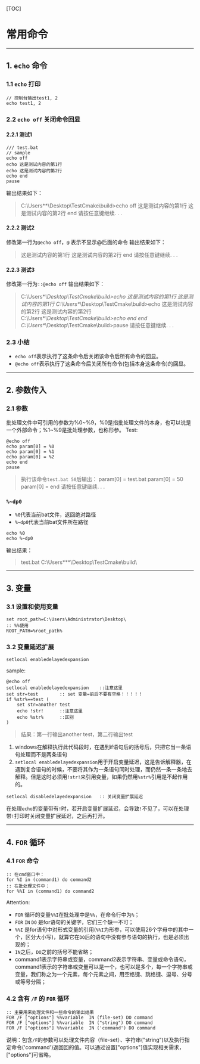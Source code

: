 [TOC]

# **常用命令**

----------
## **1. `echo`** 命令
### 1.1 `echo` 打印

```
// 控制台输出test1, 2
echo test1, 2
```

### 2.2 `echo off` 关闭命令回显
#### 2.2.1 测试1

``` shell
/// test.bat
// sample
echo off
echo 这是测试内容的第1行
echo 这是测试内容的第2行
echo end
pause
```
输出结果如下：
>
> C:\Users\**\Desktop\TestCmake\build>echo off
> 这是测试内容的第1行
> 这是测试内容的第2行
> end
> 请按任意键继续. . .

#### 2.2.2 测试2
修改第一行为`@echo off`，`@` 表示不显示@后面的命令
输出结果如下：
>
> 这是测试内容的第1行
> 这是测试内容的第2行
> end
> 请按任意键继续. . .

#### 2.2.3 测试3
修改第一行为`::@echo off`
输出结果如下：
>
> C:\Users\**\Desktop\TestCmake\build>echo 这是测试内容的第1行
> 这是测试内容的第1行
> C:\Users\**\Desktop\TestCmake\build>echo 这是测试内容的第2行
> 这是测试内容的第2行
> C:\Users\**\Desktop\TestCmake\build>echo end
> end
> C:\Users\**\Desktop\TestCmake\build>pause
> 请按任意键继续. . .

### 2.3 小结
+ `echo off`表示执行了这条命令后关闭该命令后所有命令的回显。
+ `@echo off`表示执行了这条命令后关闭所有命令(包括本身这条命令)的回显。

----------
## **2. 参数传入**
### 2.1 参数
批处理文件中可引用的参数为%0~%9，%0是指批处理文件的本身，也可以说是一个外部命令；%1~%9是批处理参数，也称形参。
Test:
``` shell
@echo off
echo param[0] = %0
echo param[0] = %1
echo param[0] = %2
echo end
pause
```
>
> 执行该命令`test.bat 50`后输出：
> param[0] = test.bat
> param[0] = 50
> param[0] =
> end
> 请按任意键继续. . .

### `%~dp0`
+ `%0`代表当前bat文件，返回绝对路径
+ `%~dp0`代表当前bat文件所在路径 

``` shell
echo %0
echo %~dp0
```
输出结果：
>
> test.bat
> C:\Users\***\Desktop\TestCmake\build\

----------
## **3. 变量**

### 3.1 设置和使用变量
``` shell
set root_path=C:\Users\Administrator\Desktop\
:: %%使用
ROOT_PATH=%root_path%
```

### 3.2 变量延迟扩展

``` shell
setlocal enabledelayedexpansion
```
sample:

``` shell
@echo off
setlocal enabledelayedexpansion    ::注意这里
set str=test        :: set 变量=前后不要有空格！！！！！
if %str%==test (
    set str=another test
    echo !str!      ::注意这里
    echo %str%      ::区别
)
```
> 结果：第一行输出another test，第二行输出test

1. windows在解释执行此代码段时，在遇到if语句后的括号后，只把它当一条语句处理而不是两条语句
2. `setlocal enabledelayedexpansion`用于开启变量延迟，这是告诉解释器，在遇到复合语句的时候，不要将其作为一条语句同时处理，而仍然一条一条地去解释。但是这时必须用`!str!`来引用变量，如果仍然用`%str%`引用是不起作用的。

``` shell
setlocal disabledelayedexpansion   :: 关闭变量扩展延迟
```
在处理`echo`的变量带有`!`时，若开启变量扩展延迟，会导致`!`不见了，可以在处理带`!`打印时关闭变量扩展延迟，之后再打开。

----------
## **4. `FOR` 循环**

### 4.1 `FOR` 命令 
``` shell
:: 在cmd窗口中：
for %I in (command1) do command2
:: 在批处理文件中：
for %%I in (command1) do command2
```
Attention:

 + `FOR` 循环的变量`%%I`在批处理中是`%%`，在命令行中为`%`；
 + `FOR` `IN` `DO` 是for语句的关键字，它们三个缺一不可；
 + `%%I` 是for语句中对形式变量的引用(`%%I`为形参，可以使用26个字母中的其中一个，区分大小写)，就算它在`DO`后的语句中没有参与语句的执行，也是必须出现的；
 + `IN`之后，`DO`之前的括号不能省略；
 + command1表示字符串或变量，command2表示字符串、变量或命令语句，command1表示的字符串或变量可以是一个，也可以是多个，每一个字符串或变量，我们称之为一个元素，每个元素之间，用空格键、跳格键、逗号、分号或等号分隔；

### 4.2 含有 `/F` 的 `FOR` 循环
``` shell
:: 主要用来处理文件和一些命令的输出结果
FOR /F ["options"] %%variable  IN (file-set) DO command
FOR /F ["options"] %%variable  IN ("string") DO command
FOR /F ["options"] %%variable  IN ('command') DO command
```
 说明：包含`/F`的参数可以处理文件内容（file-set）、字符串("string")以及执行指定命令('command')返回回的值。可以通过设置["options"]值实现相关需求，["options"]可省略。